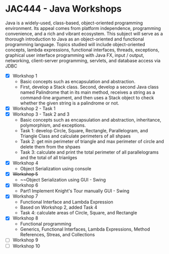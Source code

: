 # JAC444 - Java Workshops
Java is a widely-used, class-based, object-oriented programming environment. Its appeal comes from platform independence, programming convenience, and a rich and vibrant ecosystem. This subject will serve as a thorough introduction to Java as an object-oriented and functional programming language. Topics studied will include object-oriented concepts, lambda expressions, functional interfaces, threads, exceptions, graphical user interface programming with Java FX, input / output, networking, client-server programming, servlets, and database access via JDBC

- [x] Workshop 1
   -  Basic concepts such as encapsulation and abstraction.
   -  First, develop a Stack class. Second, develop a second Java class named Palindrome that in its main method, receives a string as a command-line argument, and then uses a Stack object to check whether the given string is a palindrome or not.
- [x] Workshop 2 - Task 1
- [x] Workshop 3 - Task 2 and 3
   -  Basic concepts such as encapsulation and abstraction, inheritance, polymorphism, and exceptions.
   -  Task 1: develop Circle, Square, Rectangle, Parallelogram, and Triangle Class and calculate perimeters of all shpaes
   -  Task 2: get min perimeter of triangle and max perimeter of circle and delete them from the shpaes
   -  Task 3: calculate and print the total perimeter of all parallelograms and the total of all trianlges
- [x] Workshop 4
   -  Object Serialization using console
- [x] ~~Workshop 5~~
   -  ~~Object Serialization using GUI - Swing
- [x] Workshop 6
   -  Part1 Implement Knight's Tour manually GUI - Swing
- [x] Workshop 7
   -  Functional Interface and Lambda Expression
   -  Based on Workshop 2, added Task 4
   -  Task 4: calculate areas of Circle, Square, and Rectangle 
- [x] Workshop 8
   - Functional programming
   - Generics, Functional Interfaces, Lambda Expressions, Method References, Streas, and Collections
- [ ] Workshop 9 
- [ ] Workshop 10
